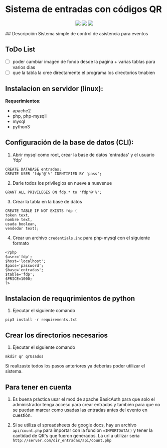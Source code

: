 # Sistema de entradas con códigos QR
<p align="center">
<img src="https://user-images.githubusercontent.com/45110242/203401154-a3090563-6c59-463d-849f-ec6591df9e54.png"></img>
<img src="https://user-images.githubusercontent.com/45110242/208120071-48321912-0930-415c-a4d9-b43001b2dc51.png"></img>
<img src="https://user-images.githubusercontent.com/45110242/208120622-58448dd3-5a69-4761-bbd6-35b56ec7461e.png"></img>
</p>
## Descripción
Sistema simple de control de asistencia para eventos

## ToDo List

- [ ] poder cambiar imagen de fondo desde la pagina + varias tablas para varios dias
- [ ] que la tabla la cree directamente el programa los directorios tmabien

## Instalacion en servidor (linux):
**Requerimientos**: 
- apache2
- php, php-mysqli
- mysql
- python3

## Configuración de la base de datos (CLI):
1. Abrir mysql como root, crear la base de datos 'entradas' y el usuario 'fdp'
```
CREATE DATABASE entradas;
CREATE USER 'fdp'@'%' IDENTIFIED BY 'pass';
```
2. Darle todos los privilegios en nueve a nuevenue 
```
GRANT ALL PRIVILEGES ON fdp.* to 'fdp'@'%';
```
3. Crear la tabla en la base de datos
```
CREATE TABLE IF NOT EXISTS fdp (
token text,
nombre text,
usada boolean,
vendedor text);
```
4. Crear un archivo `credentials.inc` para php-mysql con el siguiente formato
```
<?php
$user='fdp';
$host='localhost';
$pass='password';
$base='entradas';
$table='fdp';
$PRICE=1000;
?>
```


## Instalacion de requqrimientos de python
1. Ejecutar el siguiente comando
```
pip3 install -r requirements.txt
```

## Crear los directorios necesarios
1. Ejecutar el siguiente comando
```
mkdir qr qrUsados
```

Si realizaste todos los pasos anteriores ya deberias poder utilizar el sistema.

## Para tener en cuenta
1. Es buena práctica usar el mod de apache BasicAuth para que solo el administrador tenga acceso para crear entradas 
y también para que no se puedan marcar como usadas las entradas antes del evento en cuestión.

2. Si se utiliza el spreadsheets de google docs, hay un archivo `api/count.php` para importar con la funcion `=IMPORTDATA()`
y tener la cantidad de QR's que fueron generados. La url a utilizar seria `http://server.com/dir_entradas/api/count.php`

